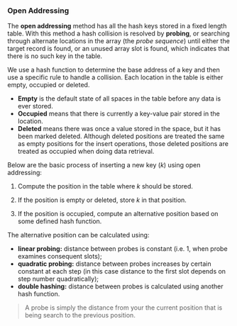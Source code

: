 ### Open Addressing

The **open addressing** method has all the hash keys stored in a fixed length table. With this method a hash collision is resolved by **probing**, or searching through alternate locations in the array (the *probe sequence*) until either the target record is found, or an unused array slot is found, which indicates that there is no such key in the table. 

We use a hash function to determine the base address of a key and then use a specific rule to handle a collision. Each location in the table is either empty, occupied or deleted. 
- **Empty** is the default state of all spaces in the table before any data is ever stored.
- **Occupied** means that there is currently a key-value pair stored in the location. 
- **Deleted** means there was once a value stored in the space, but it has been marked deleted. Although deleted positions are treated the same as empty positions for the insert operations, those deleted positions are treated as occupied when doing data retrieval.


Below are the basic process of inserting a new key (*k*) using open addressing:

1. Compute the position in the table where *k* should be stored.

2. If the position is empty or deleted, store *k* in that position.

3. If the position is occupied, compute an alternative position based on some defined hash function.

The alternative position can be calculated using: 

- **linear probing:** distance between probes is constant (i.e. 1, when probe examines consequent slots);
- **quadratic probing:** distance between probes increases by certain constant at each step (in this case distance to the first slot depends on step number quadratically);
- **double hashing:** distance between probes is calculated using another hash function.

> A probe is simply the distance from your the current position that is being search to the previous position.
